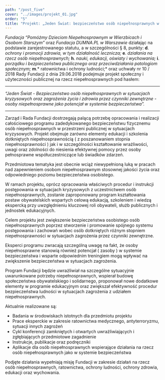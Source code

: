 ```yaml
---
path: "/post_five"
cover: "../images/projekt_01.jpg"
order: "5"
title: "Projekt: „Jeden Świat: bezpieczeństwo osób niepełnosprawnych w sytuacjach kryzysowych wywołanych czynnikami zewnętrznymi”"
---
```


*Fundacja “Pomóżmy Dzieciom Niepełnosprawnym w Wierzbicach i Osobom Starszym”* oraz *Fundacja DUMNA.PL w Warszawie* działając na podstawie zarejestrowanego statutu, a w szczególności § 8, punkty:
**d**. *ochrony i promocji zdrowia, w tym działalność lecznicza;*
**e**. *działania na rzecz osób niepełnosprawnych;*
**h**. *nauki, edukacji, oświaty i wychowania;*
**i**. *porządku i bezpieczeństwa  publicznego oraz przeciwdziałania patologiom  społecznym;*
**m**.* ratownictwa i ochrony ludności;*
oraz uchwały nr 10 / 2018 Rady Fundacji z dnia 29.06.2018 podejmuje projekt społeczny i użyteczności publicznej na rzecz niepełnosprawnych pod hasłem:

---

*“Jeden Świat - Bezpieczeństwo osób niepełnosprawnych w sytuacjach kryzysowych oraz zagrożenia życia i zdrowia przez czynniki zewnętrzne - osoby niepełnosprawne jako potencjał w systemie bezpieczeństwa”.*

--- 


Zarząd i Rada Fundacji dostrzegają palącą potrzebę opracowania i realizacji całościowego programu zadedykowanego bezpieczeństwu fizycznemu osób niepełnosprawnych w przestrzeni publicznej w sytuacjach kryzysowych. Projekt obejmuje zarówno elementy edukacji i szkolenia dotkniętych niepełnosprawnością ( z poszanowaniem stopnia niepełnosprawności ) jak i w szczególności kształtowanie   wrażliwości, uwagi oraz zdolności do niesienia efektywnej pomocy przez osoby pełnosprawne współuczestniczące lub świadków zdarzeń.


Przedmiotowa tematyka jest obecnie wciąż niewypełnioną luką w pracach nad zapewnieniem osobom niepełnosprawnym stosownej jakości życia oraz odpowiedniego poziomu bezpieczeństwa osobistego. 


W ramach projektu, oprócz opracowania właściwych procedur i instrukcji postępowania w sytuacjach kryzysowych z uczestnictwem osób niepełnosprawnych, zostanie zaproponowany program kształtowania postaw obywatelskich wspartych celową edukacją, szkoleniem i wiedzą ekspercką przy uwzględnieniu kluczowej roli obywateli, służb publicznych i jednostek edukacyjnych. 


Celem projektu jest zwiększenie bezpieczeństwa osobistego osób niepełnosprawnych poprzez stworzenie i promowanie spójnego systemu postępowania i zachowań wobec osób dotkniętych różnym stopniem niepełnosprawności w sytuacjach zagrożenia przez czynniki zewnętrzne. 


Eksperci programu zwracają szczególną uwagę na fakt, że osoby niepełnosprawne stanowią również potencjał ( zasoby ) w systemie bezpieczeństwa i wsparte odpowiednim treningiem mogą wpływać na zwiększenie bezpieczeństwa w sytuacjach zagrożenia. 

 

Program Fundacji będzie uwrażliwiał na szczególne sytuacyjnie uwarunkowane potrzeby niepełnosprawnych, wspierał budowę społeczeństwa obywatelskiego i solidarnego, proponował nowe dodatkowe elementy w programie edukacyjnym oraz zwiększał efektywność procedur bezpieczeństwa ludności w sytuacjach zagrożenia z udziałem niepełnosprawnych. 

 

Aktualnie realizowane są:

- Badania w środowiskach istotnych dla przedmiotu projektu
- Prace eksperckie w zakresie ratownictwa medycznego, antyterroryzmu, sytuacji innych zagrożeń 
- Cykl konferencji zamkniętych i otwartych uwrażliwiających i zgłębiających przedmiotowe zagadnienie 
- Instrukcje, publikacje oraz podręczniki
- Aplikacje dla osób niepełnosprawnych wspierające działania na rzecz osób niepełnosprawnych jako w systemie bezpieczeństwa

Podjęte działania wypełniają misję Fundacji w zakresie działań na rzecz osób niepełnosprawnych, ratownictwa, ochrony ludności, ochrony zdrowia, edukacji oraz wychowania.
